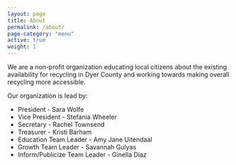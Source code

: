 ```yaml
---
layout: page
title: About
permalink: /about/
page-category: "menu"
active: true
weight: 1
---
```


We are a non-profit organization educating local citizens about the existing availability for recycling in Dyer County and working towards making overall recycling more accessible.

Our organization is lead by:
 * President - Sara Wolfe
 * Vice President - Stefania Wheeler
 * Secretary - Rachel Townsend
 * Treasurer - Kristi Barham
 * Education Team Leader - Amy Jane Uitendaal
 * Growth Team Leader - Savannah Gulyas
 * Inform/Publicize Team Leader - Ginella Diaz
